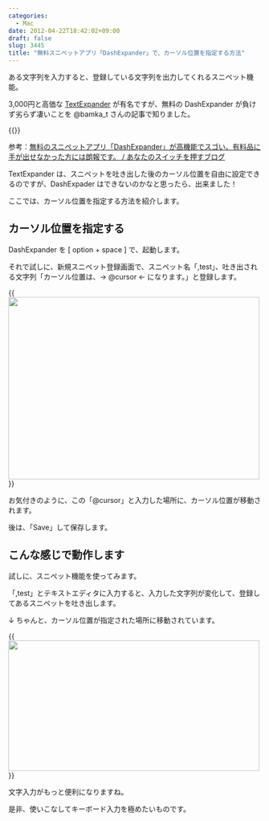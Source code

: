 ```yaml
---
categories:
  - Mac
date: 2012-04-22T18:42:02+09:00
draft: false
slug: 3445
title: "無料スニペットアプリ「DashExpander」で、カーソル位置を指定する方法"
---
```


ある文字列を入力すると、登録している文字列を出力してくれるスニペット機能。

3,000円と高価な [TextExpander](https://itunes.apple.com/jp/app/id405274824?mt=12&uo=4&at=11l3RT) が有名ですが、無料の DashExpander が負けず劣らず凄いことを @bamka_t さんの記事で知りました。

{{<app id="458867049" title="DashExpander 1.5.3（無料）" src="http://a4.mzstatic.com/us/r1000/092/Purple/v4/08/42/11/084211b7-ed99-38de-fbc1-c17df38f2b50/dashExpander.100x100-75.png">}}

参考：[無料のスニペットアプリ「DashExpander」が高機能でスゴい。有料品に手が出せなかった方には朗報です。 / あなたのスイッチを押すブログ](http://kazoo1837.blog23.fc2.com/blog-entry-278.html)

TextExpander は、スニペットを吐き出した後のカーソル位置を自由に設定できるのですが、DashExpader はできないのかなと思ったら、出来ました！

ここでは、カーソル位置を指定する方法を紹介します。

## カーソル位置を指定する

DashExpander を [ option + space ] で、起動します。

それで試しに、新規スニペット登録画面で、スニペット名「,test」、吐き出される文字列「カーソル位置は、→ @cursor ← になります。」と登録します。

{{<img alt="" src="/images/2012/04/3445_1.png" width="500" height="363">}}

お気付きのように、この「@cursor」と入力した場所に、カーソル位置が移動されます。

後は、「Save」して保存します。

## こんな感じで動作します

試しに、スニペット機能を使ってみます。

「,test」とテキストエディタに入力すると、入力した文字列が変化して、登録してあるスニペットを吐き出します。

↓ ちゃんと、カーソル位置が指定された場所に移動されています。

{{<img alt="" src="/images/2012/04/3445_2.png" width="500" height="260">}}

文字入力がもっと便利になりますね。

是非、使いこなしてキーボード入力を極めたいものです。
